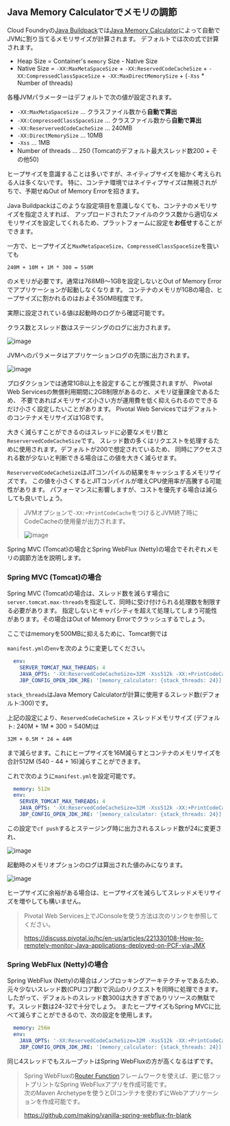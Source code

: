 ## Java Memory Calculatorでメモリの調節

Cloud Foundryの[Java Buildpack](https://github.com/cloudfoundry/java-buildpack)では[Java Memory Calculator](https://github.com/cloudfoundry/java-buildpack-memory-calculator)によって自動でJVMに割り当てるメモリサイズが計算されます。
デフォルトでは次の式で計算されます。

* Heap Size = Container's `memory` Size - Native Size
* Native Size = `-XX:MaxMetaSpaceSize` + `-XX:ReservedCodeCacheSize` + `-XX:CompressedClassSpaceSize` + `-XX:MaxDirectMemorySize` + (`-Xss` * Number of threads)

各種JVMパラメーターはデフォルトで次の値が設定されます。

* `-XX:MaxMetaSpaceSize`  ... クラスファイル数から**自動で算出**
* `-XX:CompressedClassSpaceSize` ... クラスファイル数から**自動で算出**
* `-XX:ReservervedCodeCacheSize` ... 240MB
* `-XX:DirectMemorySize` ... 10MB
* `-Xss` ... 1MB
* Number of threads ... 250 (Tomcatのデフォルト最大スレッド数200 + その他50)


ヒープサイズを意識することは多いですが、ネイティブサイズを細かく考えられる人は多くないです。
特に、コンテナ環境ではネイティブサイズは無視されがちで、予期せぬOut of Memory Errorを招きます。

Java Buildpackはこのような設定項目を意識しなくても、コンテナのメモリサイズを指定さえすれば、
アップロードされたファイルのクラス数から適切なメモリサイズを設定してくれるため、プラットフォームに設定を**お任せ**することができます。

一方で、ヒープサイズと`MaxMetaSpaceSize`、`CompressedClassSpaceSize`を抜いても

```
240M + 10M + 1M * 300 = 550M
```

のメモリが必要です。通常は768MB〜1GBを設定しないとOut of Memory Errorでアプリケーションが起動しなくなります。
コンテナのメモリが1GBの場合、ヒープサイズに割かれるのはおよそ350MB程度です。

実際に設定されている値は起動時のログから確認可能です。

クラス数とスレッド数はステージングのログに出力されます。

![image](https://user-images.githubusercontent.com/106908/35510377-2db19610-053b-11e8-8758-4263e2e0ab85.png)

JVMへのパラメータはアプリケーションログの先頭に出力されます。

![image](https://user-images.githubusercontent.com/106908/35510357-1c1d8300-053b-11e8-8123-134897d33c9e.png)


プロダクションでは通常1GB以上を設定することが推奨されますが、
Pivotal Web Servicesの無償利用期間に2GB制限があるのと、メモリ従量課金であるため、
不要であればメモリサイズ小さい方が運用費を低く抑えられるのでできるだけ小さく設定したいことがあります。
Pivotal Web Servicesではデフォルトのコンテナメモリサイズは1GBです。

大きく減らすことができるのはスレッドに必要なメモリ数と`ReservervedCodeCacheSize`です。
スレッド数の多くはリクエストを処理するために使用されます。デフォルトが200で想定されているため、
同時にアクセスされる数が少ないと判断できる場合はこの値を大きく減らせます。

`ReservervedCodeCacheSize`はJITコンパイルの結果をキャッシュするメモリサイズです。
この値を小さくするとJITコンパイルが増えCPU使用率が高騰する可能性があります。
パフォーマンスに影響しますが、コストを優先する場合は減らしても良いでしょう。

> JVMオプションで`-XX:+PrintCodeCache`をつけるとJVM終了時にCodeCacheの使用量が出力されます。
> 
> ![image](https://user-images.githubusercontent.com/106908/35508867-56ea108a-0535-11e8-835e-4751f11213fc.png)


Spring MVC (Tomcat)の場合とSpring WebFlux (Netty)の場合でそれぞれメモリの調節方法を説明します。

### Spring MVC (Tomcat)の場合

Spring MVC (Tomcat)の場合は、スレッド数を減らす場合に`server.tomcat.max-threads`を指定して、同時に受け付けられる処理数を制限する必要があります。
指定しないとキャパシティを超えて処理してしまう可能性があります。その場合はOut of Memory Errorでクラッシュするでしょう。

ここではmemoryを500MBに抑えるために、Tomcat側では


`manifest.yml`の`env`を次のように変更してください。

``` yaml
  env:
    SERVER_TOMCAT_MAX_THREADS: 4
    JAVA_OPTS: '-XX:ReservedCodeCacheSize=32M -Xss512k -XX:+PrintCodeCache'
    JBP_CONFIG_OPEN_JDK_JRE: '[memory_calculator: {stack_threads: 24}]' # 4 (tomcat) + 20 (etc)
```

`stack_threads`はJava Memory Calculatorが計算に使用するスレッド数(デフォルト:300)です。

上記の設定により、`ReservedCodeCacheSize` + スレッドメモリサイズ (デフォルト: 240M + 1M * 300 = 540M)は

```
32M + 0.5M * 24 = 44M
```

まで減らせます。これにヒープサイズを16M減らすとコンテナのメモリサイズを合計512M (540 - 44 + 16)減らすことができます。


これで次のように`manifest.yml`を設定可能です。

``` yaml
  memory: 512m
  env:
    SERVER_TOMCAT_MAX_THREADS: 4
    JAVA_OPTS: '-XX:ReservedCodeCacheSize=32M -Xss512k -XX:+PrintCodeCache'
    JBP_CONFIG_OPEN_JDK_JRE: '[memory_calculator: {stack_threads: 24}]' # 4 (tomcat) + 20 (etc)
```

この設定で`cf push`するとステージング時に出力されるスレッド数が24に変更され、

![image](https://user-images.githubusercontent.com/106908/35510303-eaf703fa-053a-11e8-8302-a9e8cf162283.png)

起動時のメモリオプションのログは算出された値のみになります。

![image](https://user-images.githubusercontent.com/106908/35510342-0ee80b60-053b-11e8-8b51-131f74ad55fd.png)


ヒープサイズに余裕がある場合は、ヒープサイズを減らしてスレッドメモリサイズを増やしても構いません。

> Pivotal Web Services上でJConsoleを使う方法は次のリンクを参照してください。
>
> https://discuss.pivotal.io/hc/en-us/articles/221330108-How-to-remotely-monitor-Java-applications-deployed-on-PCF-via-JMX

### Spring WebFlux (Netty)の場合

Spring WebFlux (Netty)の場合はノンブロッキングアーキテクチャであるため、元々少ないスレッド数(CPUコア数)で沢山のリクエストを同時に処理できます。
したがって、デフォルトのスレッド数300は大きすぎでありリソースの無駄です。スレッド数は24-32で十分でしょう。
またヒープサイズもSpring MVCに比べて減らすことができるので、次の設定を使用します。

``` yaml
  memory: 256m
  env:
    JAVA_OPTS: '-XX:ReservedCodeCacheSize=32M -Xss512k -XX:+PrintCodeCache'
    JBP_CONFIG_OPEN_JDK_JRE: '[memory_calculator: {stack_threads: 24}]' # 4 (core) + 20 (etc)
```

同じ4スレッドでもスループットはSpring WebFluxの方が高くなるはずです。

> Spring WebFluxの[Router Function](https://docs.spring.io/spring-framework/docs/5.0.x/spring-framework-reference/web-reactive.html#webflux-fn)フレームワークを使えば、更に低フットプリントなSpring WebFluxアプリを作成可能です。<br>
> 次のMaven Archetypeを使うとDIコンテナを使わずにWebアプリケーションを作成可能です。 
> 
> https://github.com/making/vanilla-spring-webflux-fn-blank
